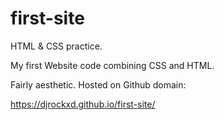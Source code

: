 # first-site
HTML & CSS practice.

My first Website code combining CSS and HTML.

Fairly aesthetic. Hosted on Github domain:

https://djrockxd.github.io/first-site/
